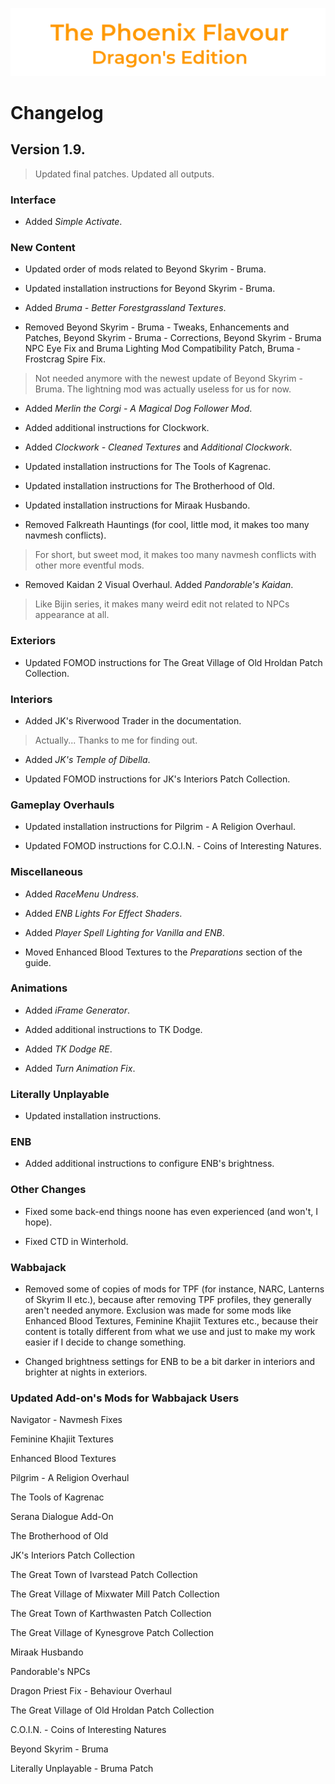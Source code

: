 ![image](images/Banner.png)

# Changelog

## Version 1.9.

> Updated final patches. Updated all outputs.

### Interface

* Added _Simple Activate_.

### New Content

* Updated order of mods related to Beyond Skyrim - Bruma.

* Updated installation instructions for Beyond Skyrim - Bruma.

* Added _Bruma - Better Forestgrassland Textures_.

* Removed Beyond Skyrim - Bruma - Tweaks, Enhancements and Patches, Beyond Skyrim - Bruma - Corrections, Beyond Skyrim - Bruma NPC Eye Fix and Bruma Lighting Mod Compatibility Patch, Bruma - Frostcrag Spire Fix.

> Not needed anymore with the newest update of Beyond Skyrim - Bruma. The lightning mod was actually useless for us for now.

* Added _Merlin the Corgi - A Magical Dog Follower Mod_.

* Added additional instructions for Clockwork.

* Added _Clockwork - Cleaned Textures_ and _Additional Clockwork_.

* Updated installation instructions for The Tools of Kagrenac.

* Updated installation instructions for The Brotherhood of Old.

* Updated installation instructions for Miraak Husbando.

* Removed Falkreath Hauntings (for cool, little mod, it makes too many navmesh conflicts).

> For short, but sweet mod, it makes too many navmesh conflicts with other more eventful mods.

* Removed Kaidan 2 Visual Overhaul. Added _Pandorable's Kaidan_.

> Like Bijin series, it makes many weird edit not related to NPCs appearance at all.

### Exteriors

* Updated FOMOD instructions for The Great Village of Old Hroldan Patch Collection.

### Interiors

* Added JK's Riverwood Trader in the documentation.

> Actually... Thanks to me for finding out.

* Added _JK's Temple of Dibella_.

* Updated FOMOD instructions for JK's Interiors Patch Collection.

### Gameplay Overhauls

* Updated installation instructions for Pilgrim - A Religion Overhaul.

* Updated FOMOD instructions for C.O.I.N. - Coins of Interesting Natures.

### Miscellaneous

* Added _RaceMenu Undress_.

* Added _ENB Lights For Effect Shaders_.

* Added _Player Spell Lighting for Vanilla and ENB_.

* Moved Enhanced Blood Textures to the _Preparations_ section of the guide.

### Animations

* Added _iFrame Generator_.

* Added additional instructions to TK Dodge.

* Added _TK Dodge RE_.

* Added _Turn Animation Fix_.

### Literally Unplayable

* Updated installation instructions.

### ENB

* Added additional instructions to configure ENB's brightness.

### Other Changes

* Fixed some back-end things noone has even experienced (and won't, I hope).

* Fixed CTD in Winterhold.

### Wabbajack

* Removed some of copies of mods for TPF (for instance, NARC, Lanterns of Skyrim II etc.), because after removing TPF profiles, they generally aren't needed anymore. Exclusion was made for some mods like Enhanced Blood Textures, Feminine Khajiit Textures etc., because their content is totally different from what we use and just to make my work easier if I decide to change something.

* Changed brightness settings for ENB to be a bit darker in interiors and brighter at nights in exteriors.

### Updated Add-on's Mods for Wabbajack Users

Navigator - Navmesh Fixes

Feminine Khajiit Textures

Enhanced Blood Textures

Pilgrim - A Religion Overhaul

The Tools of Kagrenac

Serana Dialogue Add-On

The Brotherhood of Old

JK's Interiors Patch Collection

The Great Town of Ivarstead Patch Collection

The Great Village of Mixwater Mill Patch Collection

The Great Town of Karthwasten Patch Collection

The Great Village of Kynesgrove Patch Collection

Miraak Husbando

Pandorable's NPCs

Dragon Priest Fix - Behaviour Overhaul

The Great Village of Old Hroldan Patch Collection

C.O.I.N. - Coins of Interesting Natures

Beyond Skyrim - Bruma

Literally Unplayable - Bruma Patch
